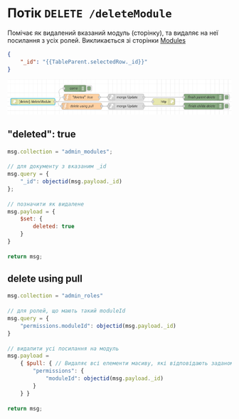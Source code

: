 # Потік `DELETE /deleteModule`	

Помічає як видалений вказаний модуль (сторінку), та видаляє на неї посилання з усіх ролей. Викликається зі сторінки [Modules](page_modules.md)

```json
{
	"_id": "{{TableParent.selectedRow._id}}"
}
```



![image-20230518103423293](media/image-20230518103423293.png)

## "deleted": true

```js
msg.collection = "admin_modules";

// для документу з вказаним _id
msg.query = {
    "_id": objectid(msg.payload._id)
};

// позначити як видалене
msg.payload = {
    $set: {
        deleted: true
    }
}

return msg;
```

## delete using pull

```js
msg.collection = "admin_roles"

// для ролей, що мають такий moduleId
msg.query = {
    "permissions.moduleId": objectid(msg.payload._id)
}

// видалити усі посилання на модуль
msg.payload =
    { $pull: { // Видаляє всі елементи масиву, які відповідають заданому запиту. 
        "permissions": { 
            "moduleId": objectid(msg.payload._id) 
        } 
    } }

return msg;
```

